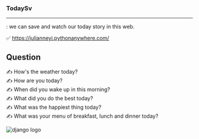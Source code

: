 ### TodaySv
- - -
: we can save and watch our today story in this web.

&#9989; <https://julianneyi.pythonanywhere.com/>


**Question**
---
&#9997; How's the weather today?<br>
&#9997; How are you today?<br>
&#9997; When did you wake up in this morning?<br>
&#9997; What did you do the best today?<br>
&#9997; What was the happiest thing today?<br>
&#9997; What was your menu of breakfast, lunch and dinner today? 


![django logo](https://cdn.iconscout.com/icon/free/png-256/django-2-282855.png)

